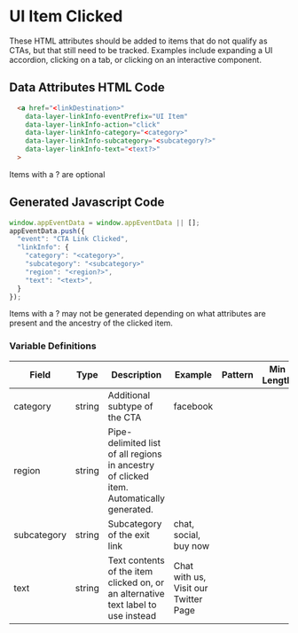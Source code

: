 # UI Item Clicked

These HTML attributes should be added to items that do not qualify as CTAs, but that still need to be tracked. Examples include expanding a UI accordion, clicking on a tab, or clicking on an interactive component.

## Data Attributes HTML Code

```html
  <a href="<linkDestination>"
    data-layer-linkInfo-eventPrefix="UI Item"
    data-layer-linkInfo-action="click"
    data-layer-linkInfo-category="<category>"
    data-layer-linkInfo-subcategory="<subcategory?>"
    data-layer-linkInfo-text="<text?>"
  >
```

Items with a ? are optional

## Generated Javascript Code

```js
window.appEventData = window.appEventData || [];
appEventData.push({
  "event": "CTA Link Clicked",
  "linkInfo": {
    "category": "<category>",
    "subcategory": "<subcategory>"
    "region": "<region?>",
    "text": "<text>",
  }
});
```

Items with a ? may not be generated depending on what attributes are present and the ancestry of the clicked item.

### Variable Definitions

|Field|Type|Description|Example|Pattern|Min Length|Max Length|Minimum|Maximum|Multiple Of|
| --- | --- | --- | --- | --- | --- | --- | --- | --- | --- |
|category|string|Additional subtype of the CTA|facebook|
|region|string|Pipe-delimited list of all regions in ancestry of clicked item. Automatically generated.|
|subcategory|string|Subcategory of the exit link|chat, social, buy now|
|text|string|Text contents of the item clicked on, or an alternative text label to use instead|Chat with us, Visit our Twitter Page|